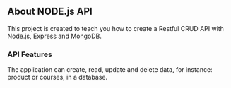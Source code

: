 ## About NODE.js API

This project is created to teach you how to create a Restful CRUD API with Node.js, Express and MongoDB.

### API Features
The application can create, read, update and delete data, for instance:  product or courses, in a database. 
